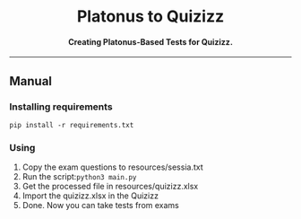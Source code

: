 <h1 align="center">
Platonus to Quizizz
</h1>
<h4 align="center">Creating Platonus-Based Tests for Quizizz.</h4>

----

Manual
-----
### Installing requirements
`pip install -r requirements.txt`

### Using
1. Copy the exam questions to resources/sessia.txt
2. Run the script:`python3 main.py`
3. Get the processed file in resources/quizizz.xlsx
4. Import the quizizz.xlsx in the Quizizz
5. Done. Now you can take tests from exams